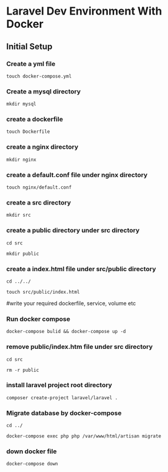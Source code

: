 # Laravel Dev Environment With Docker

## Initial Setup

### Create a yml file

```
touch docker-compose.yml
```

### Create a mysql directory

```
mkdir mysql
```

### create a dockerfile

```
touch Dockerfile
```

### create a nginx directory

```
mkdir nginx
```

### create a default.conf file under nginx directory

```
touch nginx/default.conf
```

### create a src directory

```
mkdir src
```

### create a public directory under src directory

```
cd src
```

```
mkdir public
```
### create a index.html file under src/public directory

```
cd ../../
```

```
touch src/public/index.html
```

#write your required dockerfile, service, volume etc

### Run docker compose

```
docker-compose bulid && docker-compose up -d
```
### remove public/index.htm file under src directory

```
cd src
```

```
rm -r public
```

### install laravel project root directory

```
composer create-project laravel/laravel .
```

### Migrate database by docker-compose
 
 ```
 cd ../
 ```

 ```
 docker-compose exec php php /var/www/html/artisan migrate
 ```

 ### down docker file

 ```
 docker-compose down
 ```

